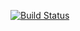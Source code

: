 [![Build Status](https://travis-ci.com/dimstf/geometry.svg?branch=master)](https://travis-ci.com/dimstf/geometry)

